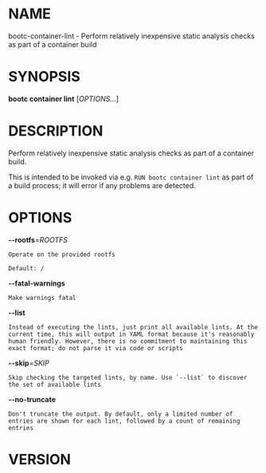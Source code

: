 # NAME

bootc-container-lint - Perform relatively inexpensive static analysis
checks as part of a container build

# SYNOPSIS

**bootc container lint** \[*OPTIONS...*\]

# DESCRIPTION

Perform relatively inexpensive static analysis checks as part of a
container build.

This is intended to be invoked via e.g. `RUN bootc container lint` as
part of a build process; it will error if any problems are detected.

# OPTIONS

<!-- BEGIN GENERATED OPTIONS -->
**--rootfs**=*ROOTFS*

    Operate on the provided rootfs

    Default: /

**--fatal-warnings**

    Make warnings fatal

**--list**

    Instead of executing the lints, just print all available lints. At the current time, this will output in YAML format because it's reasonably human friendly. However, there is no commitment to maintaining this exact format; do not parse it via code or scripts

**--skip**=*SKIP*

    Skip checking the targeted lints, by name. Use `--list` to discover the set of available lints

**--no-truncate**

    Don't truncate the output. By default, only a limited number of entries are shown for each lint, followed by a count of remaining entries

<!-- END GENERATED OPTIONS -->

# VERSION

<!-- VERSION PLACEHOLDER -->

